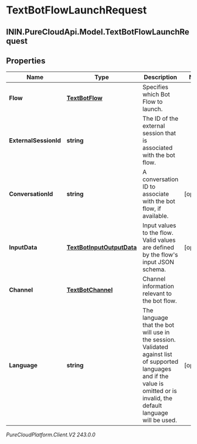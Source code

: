 # TextBotFlowLaunchRequest

## ININ.PureCloudApi.Model.TextBotFlowLaunchRequest

## Properties

|Name | Type | Description | Notes|
|------------ | ------------- | ------------- | -------------|
| **Flow** | [**TextBotFlow**](TextBotFlow) | Specifies which Bot Flow to launch. | |
| **ExternalSessionId** | **string** | The ID of the external session that is associated with the bot flow. | |
| **ConversationId** | **string** | A conversation ID to associate with the bot flow, if available. | [optional] |
| **InputData** | [**TextBotInputOutputData**](TextBotInputOutputData) | Input values to the flow. Valid values are defined by the flow&#39;s input JSON schema. | [optional] |
| **Channel** | [**TextBotChannel**](TextBotChannel) | Channel information relevant to the bot flow. | |
| **Language** | **string** | The language that the bot will use in the session. Validated against list of supported languages and if the value is omitted or is invalid, the default language will be used. | [optional] |



_PureCloudPlatform.Client.V2 243.0.0_
